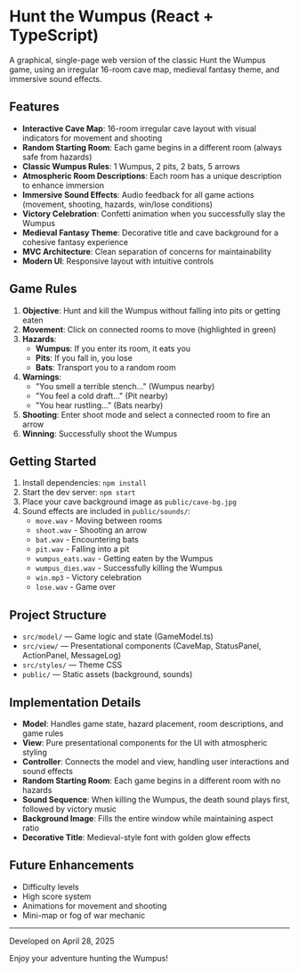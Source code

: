# Hunt the Wumpus (React + TypeScript)

A graphical, single-page web version of the classic Hunt the Wumpus game, using an irregular 16-room cave map, medieval fantasy theme, and immersive sound effects.

## Features
- **Interactive Cave Map**: 16-room irregular cave layout with visual indicators for movement and shooting
- **Random Starting Room**: Each game begins in a different room (always safe from hazards)
- **Classic Wumpus Rules**: 1 Wumpus, 2 pits, 2 bats, 5 arrows
- **Atmospheric Room Descriptions**: Each room has a unique description to enhance immersion
- **Immersive Sound Effects**: Audio feedback for all game actions (movement, shooting, hazards, win/lose conditions)
- **Victory Celebration**: Confetti animation when you successfully slay the Wumpus
- **Medieval Fantasy Theme**: Decorative title and cave background for a cohesive fantasy experience
- **MVC Architecture**: Clean separation of concerns for maintainability
- **Modern UI**: Responsive layout with intuitive controls

## Game Rules
1. **Objective**: Hunt and kill the Wumpus without falling into pits or getting eaten
2. **Movement**: Click on connected rooms to move (highlighted in green)
3. **Hazards**:
   - **Wumpus**: If you enter its room, it eats you
   - **Pits**: If you fall in, you lose
   - **Bats**: Transport you to a random room
4. **Warnings**:
   - "You smell a terrible stench..." (Wumpus nearby)
   - "You feel a cold draft..." (Pit nearby)
   - "You hear rustling..." (Bats nearby)
5. **Shooting**: Enter shoot mode and select a connected room to fire an arrow
6. **Winning**: Successfully shoot the Wumpus

## Getting Started
1. Install dependencies: `npm install`
2. Start the dev server: `npm start`
3. Place your cave background image as `public/cave-bg.jpg`
4. Sound effects are included in `public/sounds/`:
   - `move.wav` - Moving between rooms
   - `shoot.wav` - Shooting an arrow
   - `bat.wav` - Encountering bats
   - `pit.wav` - Falling into a pit
   - `wumpus_eats.wav` - Getting eaten by the Wumpus
   - `wumpus_dies.wav` - Successfully killing the Wumpus
   - `win.mp3` - Victory celebration
   - `lose.wav` - Game over

## Project Structure
- `src/model/` — Game logic and state (GameModel.ts)
- `src/view/` — Presentational components (CaveMap, StatusPanel, ActionPanel, MessageLog)
- `src/styles/` — Theme CSS
- `public/` — Static assets (background, sounds)

## Implementation Details
- **Model**: Handles game state, hazard placement, room descriptions, and game rules
- **View**: Pure presentational components for the UI with atmospheric styling
- **Controller**: Connects the model and view, handling user interactions and sound effects
- **Random Starting Room**: Each game begins in a different room with no hazards
- **Sound Sequence**: When killing the Wumpus, the death sound plays first, followed by victory music
- **Background Image**: Fills the entire window while maintaining aspect ratio
- **Decorative Title**: Medieval-style font with golden glow effects

## Future Enhancements
- Difficulty levels
- High score system
- Animations for movement and shooting
- Mini-map or fog of war mechanic

---

Developed on April 28, 2025

Enjoy your adventure hunting the Wumpus!
